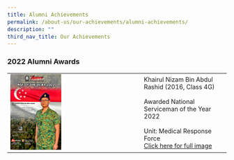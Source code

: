 ```yaml
---
title: Alumni Achievements
permalink: /about-us/our-achievements/alumni-achievements/
description: ""
third_nav_title: Our Achievements
---
```

### 2022 Alumni Awards

|  |  | 
| -------- | -------- | 
|  <img src="/images/nsf-of-the-year-2022.jpg" style="width:40%">  |  Khairul Nizam Bin Abdul Rashid (2016, Class 4G) <br><br> Awarded National Serviceman of the Year 2022 <br><br>Unit: Medical Response Force <br> [Click here for full image](/files/nsf%20of%20the%20year%202022.pdf)   |